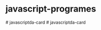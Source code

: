 # javascript-programes
#   j a v a s c r i p t d a - c a r d  
 #   j a v a s c r i p t d a - c a r d  
 
